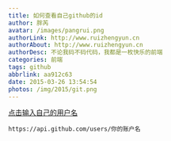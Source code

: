 ```yaml
---
title: 如何查看自己github的id
author: 胖芮
avatar: /images/pangrui.png
authorLink: http://www.ruizhengyun.cn
authorAbout: http://www.ruizhengyun.cn
authorDesc: 不论我码不码代码，我都是一枚快乐的前端
categories: 前端
tags: github
abbrlink: aa912c63
date: 2015-03-26 13:54:54
photos: /img/2015/git.png
---
```

[点击输入自己的用户名](https://api.github.com/users/你的账户名 )
```
https://api.github.com/users/你的账户名 
```

